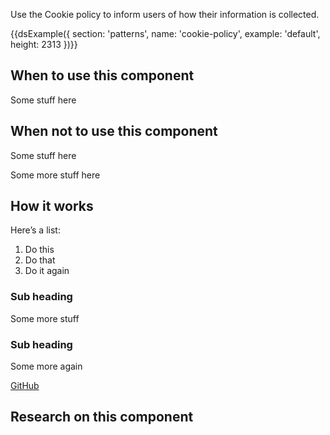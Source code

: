 Use the Cookie policy to inform users of how their information is collected.

{{dsExample({
  section: 'patterns',
  name: 'cookie-policy',
  example: 'default',
  height: 2313
})}}

## When to use this component

Some stuff here

## When not to use this component

Some stuff here

Some more stuff here

## How it works

Here’s a list:

1. Do this
2. Do that
3. Do it again

### Sub heading

Some more stuff

### Sub heading

Some more again

[GitHub](http://github.com)

## Research on this component